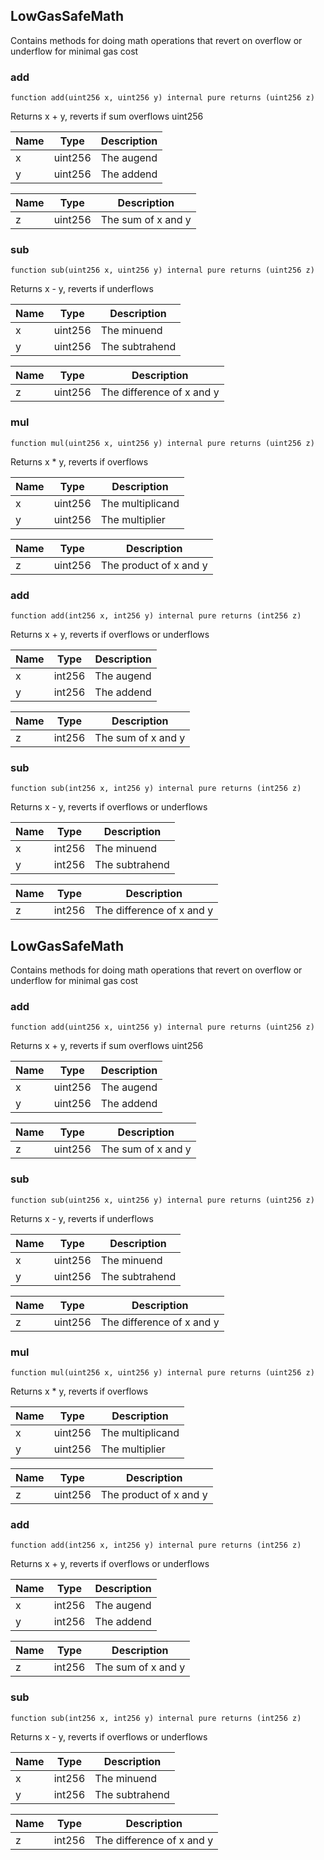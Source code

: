 
## LowGasSafeMath

Contains methods for doing math operations that revert on overflow or underflow for minimal gas cost

### add

```solidity
function add(uint256 x, uint256 y) internal pure returns (uint256 z)
```

Returns x + y, reverts if sum overflows uint256

| Name | Type | Description |
| ---- | ---- | ----------- |
| x | uint256 | The augend |
| y | uint256 | The addend |

| Name | Type | Description |
| ---- | ---- | ----------- |
| z | uint256 | The sum of x and y |

### sub

```solidity
function sub(uint256 x, uint256 y) internal pure returns (uint256 z)
```

Returns x - y, reverts if underflows

| Name | Type | Description |
| ---- | ---- | ----------- |
| x | uint256 | The minuend |
| y | uint256 | The subtrahend |

| Name | Type | Description |
| ---- | ---- | ----------- |
| z | uint256 | The difference of x and y |

### mul

```solidity
function mul(uint256 x, uint256 y) internal pure returns (uint256 z)
```

Returns x * y, reverts if overflows

| Name | Type | Description |
| ---- | ---- | ----------- |
| x | uint256 | The multiplicand |
| y | uint256 | The multiplier |

| Name | Type | Description |
| ---- | ---- | ----------- |
| z | uint256 | The product of x and y |

### add

```solidity
function add(int256 x, int256 y) internal pure returns (int256 z)
```

Returns x + y, reverts if overflows or underflows

| Name | Type | Description |
| ---- | ---- | ----------- |
| x | int256 | The augend |
| y | int256 | The addend |

| Name | Type | Description |
| ---- | ---- | ----------- |
| z | int256 | The sum of x and y |

### sub

```solidity
function sub(int256 x, int256 y) internal pure returns (int256 z)
```

Returns x - y, reverts if overflows or underflows

| Name | Type | Description |
| ---- | ---- | ----------- |
| x | int256 | The minuend |
| y | int256 | The subtrahend |

| Name | Type | Description |
| ---- | ---- | ----------- |
| z | int256 | The difference of x and y |

## LowGasSafeMath

Contains methods for doing math operations that revert on overflow or underflow for minimal gas cost

### add

```solidity
function add(uint256 x, uint256 y) internal pure returns (uint256 z)
```

Returns x + y, reverts if sum overflows uint256

| Name | Type | Description |
| ---- | ---- | ----------- |
| x | uint256 | The augend |
| y | uint256 | The addend |

| Name | Type | Description |
| ---- | ---- | ----------- |
| z | uint256 | The sum of x and y |

### sub

```solidity
function sub(uint256 x, uint256 y) internal pure returns (uint256 z)
```

Returns x - y, reverts if underflows

| Name | Type | Description |
| ---- | ---- | ----------- |
| x | uint256 | The minuend |
| y | uint256 | The subtrahend |

| Name | Type | Description |
| ---- | ---- | ----------- |
| z | uint256 | The difference of x and y |

### mul

```solidity
function mul(uint256 x, uint256 y) internal pure returns (uint256 z)
```

Returns x * y, reverts if overflows

| Name | Type | Description |
| ---- | ---- | ----------- |
| x | uint256 | The multiplicand |
| y | uint256 | The multiplier |

| Name | Type | Description |
| ---- | ---- | ----------- |
| z | uint256 | The product of x and y |

### add

```solidity
function add(int256 x, int256 y) internal pure returns (int256 z)
```

Returns x + y, reverts if overflows or underflows

| Name | Type | Description |
| ---- | ---- | ----------- |
| x | int256 | The augend |
| y | int256 | The addend |

| Name | Type | Description |
| ---- | ---- | ----------- |
| z | int256 | The sum of x and y |

### sub

```solidity
function sub(int256 x, int256 y) internal pure returns (int256 z)
```

Returns x - y, reverts if overflows or underflows

| Name | Type | Description |
| ---- | ---- | ----------- |
| x | int256 | The minuend |
| y | int256 | The subtrahend |

| Name | Type | Description |
| ---- | ---- | ----------- |
| z | int256 | The difference of x and y |

